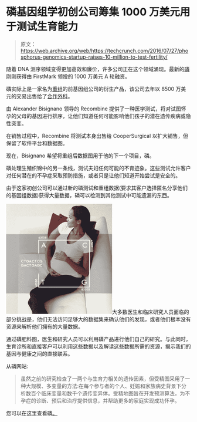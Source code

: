 # 磷基因组学初创公司筹集 1000 万美元用于测试生育能力 

> 原文：<https://web.archive.org/web/https://techcrunch.com/2016/07/27/phosphorus-genomics-startup-raises-10-million-to-test-fertility/>

随着 DNA 测序领域变得更加高效和廉价，许多公司正在这个领域涌现。最新的[磷](https://web.archive.org/web/20221208233841/http://phosphorus.com/)刚刚获得由 FirstMark 领投的 1000 万美元 A 轮融资。

磷实际上是一家名为[重组](https://web.archive.org/web/20221208233841/https://beta.techcrunch.com/tag/recombine/)的前基因组公司的衍生产品，该公司去年以 8500 万美元的交易出售给了[合作外科](https://web.archive.org/web/20221208233841/https://globenewswire.com/news-release/2016/05/25/843420/0/en/The-Cooper-Companies-Acquires-Assets-of-Recombine.html)。

由 Alexander Bisignano 领导的 Recombine 提供了一种医学测试，将对试图怀孕的父母的基因进行排序，让他们知道任何可能影响他们孩子的潜在遗传疾病或隐性突变。

在销售过程中，Recombine 将测试本身出售给 CooperSurgical 以扩大销售，但保留了软件平台和数据图。

现在，Bisignano 希望将重组后数据图用于他的下一个项目，磷。

磷处理生殖织锦中的另一条线，测试夫妇任何可能的不育迹象。这些测试允许客户对任何潜在的不孕症采取预防措施，或者只是让他们知道开始尝试是安全的。

由于这家初创公司可以通过新的磷测试和重组数据(要求其客户选择匿名分享他们的基因组数据)获得大量数据，磷可以检测到其他测试中可能遗漏的东西。

![FertilityMapWithDesign](img/cf7162e095ee1756ec0b69d2dd3e3d6c.png)大多数医生和临床研究人员面临的部分挑战是，他们无法访问足够大的数据集来确认他们的发现，或者他们根本没有资源来解析他们拥有的大量数据。

通过磷肥料图，医生和研究人员可以利用磷产品进行他们自己的研究。与此同时，生育诊所和直接客户可以利用这些数据以及解读这些数据所需的资源，揭示我们的基因与健康之间的直接联系。

从磷网站:

> 虽然之前的研究检查了一两个与生育力相关的遗传因素，但受精图采用了一种大规模、多变量的方法:在每个参与者的个人、妊娠和家族病史背景下分析数百个临床变量和数千个遗传变异体。受精地图旨在开发预测算法，为不孕症的诊断、预后和治疗提供信息，并帮助更多的家庭实现成功怀孕。

您可以在这里查看磷[。](https://web.archive.org/web/20221208233841/http://phosphorus.com/)